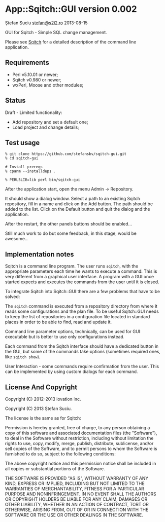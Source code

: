 App::Sqitch::GUI version 0.002
==============================
Ștefan Suciu <stefan@s2i2.ro>
2013-08-15

GUI for Sqitch - Simple SQL change management.

Please see [Sqitch](http://sqitch.org) for a detailed description of the
command line application.

Requirements
------------

- Perl v5.10.01 or newer;
- Sqitch v0.980 or newer;
- wxPerl, Moose and other modules;

Status
------

Draft - Limited functionality:

- Add repository and set a default one;
- Load project and change details;

Test usage
----------

    % git clone https://github.com/stefansbv/sqitch-gui.git
    % cd sqitch-gui

    # Install prereqs
    % cpanm --installdeps .

    % PERL5LIB=lib perl bin/sqitch-gui

After the application start, open the menu Admin -> Repository.

It should show a dialog window.  Select a path to an existing Sqitch
repository, fill in a name and click on the Add button.  The path
should be added to the list.  Click on the Default button and quit the
dialog and the application.

After the restart, the other panels buttons should be enabled...

Still much work to do but some feedback, in this stage, would be
awesome...

Implementation notes
--------------------

Sqitch is a command line program.  The user runs `sqitch`, with the
appropriate parameters each time he wants to execute a command.  This
is very different from a graphical user interface.  A program with a
GUI once started expects and executes the commands from the user until
it is closed.

To integrate Sqitch into Sqitch::GUI there are a few problems that
have to be solved:

The `sqitch` command is executed from a repository directory from
where it reads some configurations and the plan file.  To be useful
Sqitch::GUI needs to keep the list of repositories in a configuration
file located in standard places in order to be able to find, read and
update it.

Command line parameter options, technically, can be used for GUI
executable but is better to use only configurations instead.

Each command from the Sqitch interface should have a dedicated button
in the GUI, but some of the commands take options (sometimes required
ones, like `sqitch show`).

User Interaction - some commands require confirmation from the user.
This can be implemented by using custom dialogs for each command.

License And Copyright
---------------------

Copyright (C) 2012-2013 iovation Inc.

Copyright (C) 2013 Ștefan Suciu.

The license is the same as for Sqitch:

Permission is hereby granted, free of charge, to any person obtaining
a copy of this software and associated documentation files (the
"Software"), to deal in the Software without restriction, including
without limitation the rights to use, copy, modify, merge, publish,
distribute, sublicense, and/or sell copies of the Software, and to
permit persons to whom the Software is furnished to do so, subject to
the following conditions:

The above copyright notice and this permission notice shall be
included in all copies or substantial portions of the Software.

THE SOFTWARE IS PROVIDED "AS IS", WITHOUT WARRANTY OF ANY KIND,
EXPRESS OR IMPLIED, INCLUDING BUT NOT LIMITED TO THE WARRANTIES OF
MERCHANTABILITY, FITNESS FOR A PARTICULAR PURPOSE AND
NONINFRINGEMENT. IN NO EVENT SHALL THE AUTHORS OR COPYRIGHT HOLDERS BE
LIABLE FOR ANY CLAIM, DAMAGES OR OTHER LIABILITY, WHETHER IN AN ACTION
OF CONTRACT, TORT OR OTHERWISE, ARISING FROM, OUT OF OR IN CONNECTION
WITH THE SOFTWARE OR THE USE OR OTHER DEALINGS IN THE SOFTWARE.

